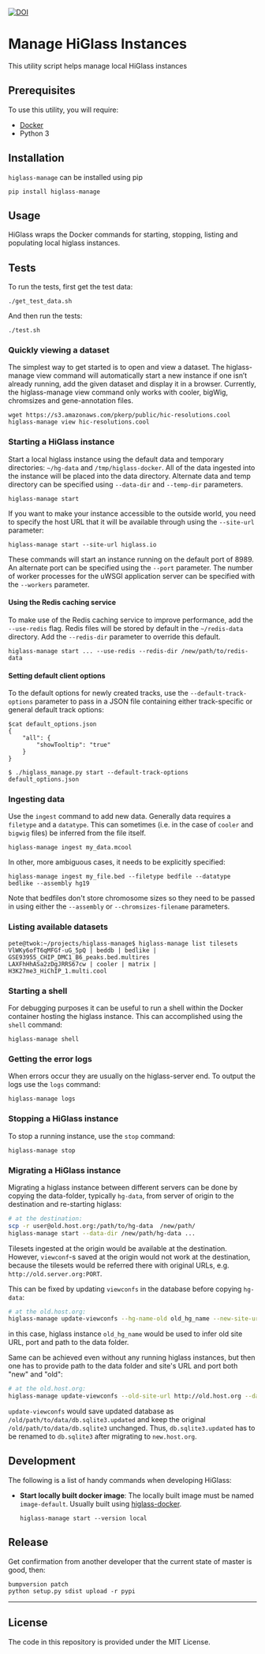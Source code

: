 [![DOI](https://zenodo.org/badge/DOI/10.5281/zenodo.1308949.svg)](https://doi.org/10.5281/zenodo.1308949)

# Manage HiGlass Instances

This utility script helps manage local HiGlass instances

## Prerequisites

To use this utility, you will require:

* [Docker](https://www.docker.com/community-edition)
* Python 3

## Installation

`higlass-manage` can be installed using pip

```
pip install higlass-manage
```

## Usage

HiGlass wraps the Docker commands for starting, stopping, listing and populating local higlass instances.

## Tests

To run the tests, first get the test data:

```
./get_test_data.sh
```

And then run the tests:

```
./test.sh
```

### Quickly viewing a dataset

The simplest way to get started is to open and view a dataset. The higlass-manage view command will automatically start a new instance if one isn’t already running, add the given dataset and display it in a browser. Currently, the higlass-manage view command only works with cooler, bigWig, chromsizes and gene-annotation files.

```
wget https://s3.amazonaws.com/pkerp/public/hic-resolutions.cool
higlass-manage view hic-resolutions.cool
```

### Starting a HiGlass instance

Start a local higlass instance using the default data and temporary directories: `~/hg-data` and `/tmp/higlass-docker`. 
All of the data ingested into the instance will be placed into the data directory. Alternate data and temp directory can be specified using ``--data-dir`` and ``--temp-dir`` parameters.

```
higlass-manage start
```

If you want to make your instance accessible to the outside world, you need to specify the host URL that it will be available through using the `--site-url` parameter:

```
higlass-manage start --site-url higlass.io
```

These commands will start an instance running on the default port of 8989. An alternate port can be specified using the ``--port`` parameter. The number of worker processes for the uWSGI application server can be specified with the ``--workers`` parameter.

#### Using the Redis caching service

To make use of the Redis caching service to improve performance, add the `--use-redis` flag. Redis files will be stored by default in the `~/redis-data` directory. Add the `--redis-dir` parameter to override this default.

```
higlass-manage start ... --use-redis --redis-dir /new/path/to/redis-data
```

#### Setting default client options

To the default options for newly created tracks, use the `--default-track-options` parameter to pass in a JSON file containing either
track-specific or general default track options:

```
$cat default_options.json
{
    "all": {
        "showTooltip": "true"
    }
}

$ ./higlass_manage.py start --default-track-options default_options.json
```

### Ingesting data

Use the `ingest` command to add new data. Generally data requires a ``filetype`` and a ``datatype``.
This can sometimes (i.e. in the case of `cooler` and `bigwig` files) be inferred from the file itself.

```
higlass-manage ingest my_data.mcool
```

In other, more ambiguous cases, it needs to be explicitly specified:

```
higlass-manage ingest my_file.bed --filetype bedfile --datatype bedlike --assembly hg19
```

Note that bedfiles don't store chromosome sizes so they need to be passed in using 
either the `--assembly` or `--chromsizes-filename` parameters.

### Listing available datasets

```
pete@twok:~/projects/higlass-manage$ higlass-manage list tilesets
VlWKy6ofT6qMFGf-uG_5pQ | beddb | bedlike | GSE93955_CHIP_DMC1_B6_peaks.bed.multires
LAXFhHhASa2zDgJRRS67cw | cooler | matrix | H3K27me3_HiChIP_1.multi.cool
```

### Starting a shell

For debugging purposes it can be useful to run a shell within the Docker container hosting the 
higlass instance. This can accomplished using the `shell` command:

```
higlass-manage shell
```

### Getting the error logs

When errors occur they are usually on the higlass-server end. To output the logs use the `logs` command:

```
higlass-manage logs
```

### Stopping a HiGlass instance

To stop a running instance, use the `stop` command:

```
higlass-manage stop
```

### Migrating a HiGlass instance

Migrating a higlass instance between different servers can be done by copying the data-folder, typically `hg-data`, from server of origin to the destination and re-starting higlass:
```bash
# at the destination:
scp -r user@old.host.org:/path/to/hg-data  /new/path/
higlass-manage start --data-dir /new/path/hg-data ...
```
Tilesets ingested at the origin would be available at the destination. However, `viewconf`-s saved at the origin would not work at the destination, because the tilesets would be referred there with original URLs, e.g. `http://old.server.org:PORT`.

This can be fixed by updating `viewconfs` in the database before copying `hg-data`:
```bash
# at the old.host.org:
higlass-manage update-viewconfs --hg-name-old old_hg_name --new-site-url http://new.host.org
```
in this case, higlass instance `old_hg_name` would be used to infer old site URL, port and path to the data folder.

Same can be achieved even without any running higlass instances, but then one has to provide path to the data folder and site's URL and port both "new" and "old":
```bash
# at the old.host.org:
higlass-manage update-viewconfs --old-site-url http://old.host.org --data-dir /old/path/to/data --new-site-url http://new.host.org
```
`update-viewconfs` would save updated database as `/old/path/to/data/db.sqlite3.updated` and keep the original `/old/path/to/data/db.sqlite3` unchanged. Thus, `db.sqlite3.updated` has to be renamed to `db.sqlite3` after migrating to `new.host.org`.


## Development

The following is a list of handy commands when developing HiGlass:

- **Start locally built docker image**:
The locally built image must be named `image-default`. Usually built using [higlass-docker](https://github.com/higlass/higlass-docker/). 
   ```
   higlass-manage start --version local
   ```

## Release

Get confirmation from another developer that the current state of master is good, then:
```
bumpversion patch
python setup.py sdist upload -r pypi
```
---

## License

The code in this repository is provided under the MIT License.

